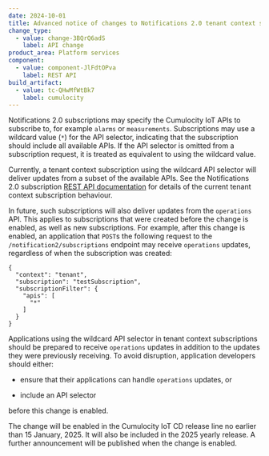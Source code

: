 ```yaml
---
date: 2024-10-01
title: Advanced notice of changes to Notifications 2.0 tenant context subscriptions with no API filter
change_type:
  - value: change-3BQrQ6adS
    label: API change
product_area: Platform services
component:
  - value: component-JlFdtOPva
    label: REST API
build_artifact:
  - value: tc-QHwMfWtBk7
    label: cumulocity
---
```


Notifications 2.0 subscriptions may specify the Cumulocity IoT APIs to subscribe to, for example `alarms` or `measurements`.
Subscriptions may use a wildcard value (`*`) for the API selector, indicating that the subscription should include all available APIs.
If the API selector is omitted from a subscription request, it is treated as equivalent to using the wildcard value.

Currently, a tenant context subscription using the wildcard API selector will deliver updates from a subset of the available APIs.
See the Notifications 2.0 subscription [REST API documentation](https://cumulocity.com/api/core/#operation/postNotificationSubscriptionResource) for details of the current tenant context subscription behaviour.

In future, such subscriptions will also deliver updates from the `operations` API.
This applies to subscriptions that were created before the change is enabled, as well as new subscriptions.
For example, after this change is enabled, an application that `POST`s the following request to the `/notification2/subscriptions` endpoint may receive `operations` updates, regardless of when the subscription was created:

```
{
  "context": "tenant",
  "subscription": "testSubscription",
  "subscriptionFilter": {
    "apis": [
      "*"
    ]
  }
}
```

Applications using the wildcard API selector in tenant context subscriptions should be prepared to receive `operations` updates in addition to the updates they were previously receiving.
To avoid disruption, application developers should either:

- ensure that their applications can handle `operations` updates, or

- include an API selector

before this change is enabled.


The change will be enabled in the Cumulocity IoT CD release line no earlier than 15 January, 2025.
It will also be included in the 2025 yearly release.
A further announcement will be published when the change is enabled.
